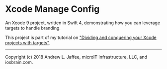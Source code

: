 # Xcode Manage Config
An Xcode 9 project, written in Swift 4, demonstrating how you can leverage targets to handle branding.

This project is part of my tutorial on ["Dividing and conquering your Xcode projects with targets"]().

-------
Copyright (c) 2018 Andrew L. Jaffee, microIT Infrastructure, LLC, and iosbrain.com.
